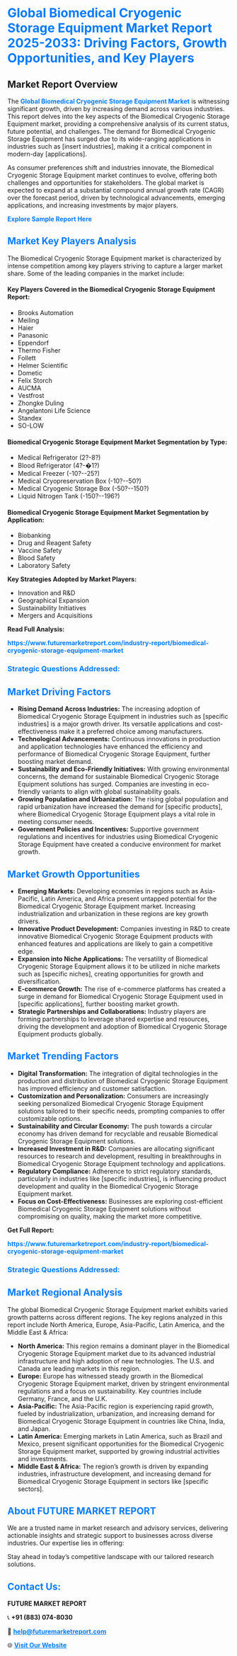 <h1 style="color: #007BFF;">Global Biomedical Cryogenic Storage Equipment Market Report 2025-2033: Driving Factors, Growth Opportunities, and Key Players</h1>

<section id="overview">
<h2>Market Report Overview</h2>
<p>The <a href="https://www.futuremarketreport.com/industry-report/biomedical-cryogenic-storage-equipment-market" style="color: #007BFF; text-decoration: none;"><strong>Global Biomedical Cryogenic Storage Equipment Market</strong></a> is witnessing significant growth, driven by increasing demand across various industries. This report delves into the key aspects of the Biomedical Cryogenic Storage Equipment market, providing a comprehensive analysis of its current status, future potential, and challenges. The demand for Biomedical Cryogenic Storage Equipment has surged due to its wide-ranging applications in industries such as [insert industries], making it a critical component in modern-day [applications].</p>
<p>As consumer preferences shift and industries innovate, the Biomedical Cryogenic Storage Equipment market continues to evolve, offering both challenges and opportunities for stakeholders. The global market is expected to expand at a substantial compound annual growth rate (CAGR) over the forecast period, driven by technological advancements, emerging applications, and increasing investments by major players.</p>
</section>

<section id="overview">
<p><a href="https://www.futuremarketreport.com/request-sample/reportId=77427" style="color: #007BFF; text-decoration: none;"><strong>Explore Sample Report Here</strong></a></p>
</section>

<section id="key-players">
<h2 style="color: #007BFF;">Market Key Players Analysis</h2>
<p>The Biomedical Cryogenic Storage Equipment market is characterized by intense competition among key players striving to capture a larger market share. Some of the leading companies in the market include:</p>
<h4>Key Players Covered in the Biomedical Cryogenic Storage Equipment Report:</h4>
<ul><li>Brooks Automation</li><li>Meiling</li><li>Haier</li><li>Panasonic</li><li>Eppendorf</li><li>Thermo Fisher</li><li>Follett</li><li>Helmer Scientific</li><li>Dometic</li><li>Felix Storch</li><li>AUCMA</li><li>Vestfrost</li><li>Zhongke Duling</li><li>Angelantoni Life Science</li><li>Standex</li><li>SO-LOW</li></ul>
<h4>Biomedical Cryogenic Storage Equipment Market Segmentation by Type:</h4>
<ul><li>Medical Refrigerator (2?-8?)</li><li>Blood Refrigerator (4?-�1?)</li><li>Medical Freezer (-10?--25?)</li><li>Medical Cryopreservation Box (-10?--50?)</li><li>Medical Cryogenic Storage Box (-50?--150?)</li><li>Liquid Nitrogen Tank (-150?--196?)</li></ul>

<h4>Biomedical Cryogenic Storage Equipment Market Segmentation by Application:</h4>
<ul><li>Biobanking</li><li>Drug and Reagent Safety</li><li>Vaccine Safety</li><li>Blood Safety</li><li>Laboratory Safety</li></ul>
<p><strong>Key Strategies Adopted by Market Players:</strong></p>
<ul>
<li>Innovation and R&D</li>
<li>Geographical Expansion</li>
<li>Sustainability Initiatives</li>
<li>Mergers and Acquisitions</li>
</ul>
</section>

<section>
<p><strong>Read Full Analysis: </strong></p><a href="https://www.futuremarketreport.com/industry-report/biomedical-cryogenic-storage-equipment-market" style="color: #007BFF; text-decoration: none;"><strong>https://www.futuremarketreport.com/industry-report/biomedical-cryogenic-storage-equipment-market</strong></a>
<h3 style="color: #007BFF;">Strategic Questions Addressed:</h3>
</section>

<section id="driving-factors">
<h2 style="color: #007BFF;">Market Driving Factors</h2>
<ul>
<li><strong>Rising Demand Across Industries:</strong> The increasing adoption of Biomedical Cryogenic Storage Equipment in industries such as [specific industries] is a major growth driver. Its versatile applications and cost-effectiveness make it a preferred choice among manufacturers.</li>
<li><strong>Technological Advancements:</strong> Continuous innovations in production and application technologies have enhanced the efficiency and performance of Biomedical Cryogenic Storage Equipment, further boosting market demand.</li>
<li><strong>Sustainability and Eco-Friendly Initiatives:</strong> With growing environmental concerns, the demand for sustainable Biomedical Cryogenic Storage Equipment solutions has surged. Companies are investing in eco-friendly variants to align with global sustainability goals.</li>
<li><strong>Growing Population and Urbanization:</strong> The rising global population and rapid urbanization have increased the demand for [specific products], where Biomedical Cryogenic Storage Equipment plays a vital role in meeting consumer needs.</li>
<li><strong>Government Policies and Incentives:</strong> Supportive government regulations and incentives for industries using Biomedical Cryogenic Storage Equipment have created a conducive environment for market growth.</li>
</ul>
</section>

<section id="growth-opportunities">
<h2 style="color: #007BFF;">Market Growth Opportunities</h2>
<ul>
<li><strong>Emerging Markets:</strong> Developing economies in regions such as Asia-Pacific, Latin America, and Africa present untapped potential for the Biomedical Cryogenic Storage Equipment market. Increasing industrialization and urbanization in these regions are key growth drivers.</li>
<li><strong>Innovative Product Development:</strong> Companies investing in R&D to create innovative Biomedical Cryogenic Storage Equipment products with enhanced features and applications are likely to gain a competitive edge.</li>
<li><strong>Expansion into Niche Applications:</strong> The versatility of Biomedical Cryogenic Storage Equipment allows it to be utilized in niche markets such as [specific niches], creating opportunities for growth and diversification.</li>
<li><strong>E-commerce Growth:</strong> The rise of e-commerce platforms has created a surge in demand for Biomedical Cryogenic Storage Equipment used in [specific applications], further boosting market growth.</li>
<li><strong>Strategic Partnerships and Collaborations:</strong> Industry players are forming partnerships to leverage shared expertise and resources, driving the development and adoption of Biomedical Cryogenic Storage Equipment products globally.</li>
</ul>
</section>

<section id="trending-factors">
<h2 style="color: #007BFF;">Market Trending Factors</h2>
<ul>
<li><strong>Digital Transformation:</strong> The integration of digital technologies in the production and distribution of Biomedical Cryogenic Storage Equipment has improved efficiency and customer satisfaction.</li>
<li><strong>Customization and Personalization:</strong> Consumers are increasingly seeking personalized Biomedical Cryogenic Storage Equipment solutions tailored to their specific needs, prompting companies to offer customizable options.</li>
<li><strong>Sustainability and Circular Economy:</strong> The push towards a circular economy has driven demand for recyclable and reusable Biomedical Cryogenic Storage Equipment solutions.</li>
<li><strong>Increased Investment in R&D:</strong> Companies are allocating significant resources to research and development, resulting in breakthroughs in Biomedical Cryogenic Storage Equipment technology and applications.</li>
<li><strong>Regulatory Compliance:</strong> Adherence to strict regulatory standards, particularly in industries like [specific industries], is influencing product development and quality in the Biomedical Cryogenic Storage Equipment market.</li>
<li><strong>Focus on Cost-Effectiveness:</strong> Businesses are exploring cost-efficient Biomedical Cryogenic Storage Equipment solutions without compromising on quality, making the market more competitive.</li>
</ul>
</section>

<section>
<p><strong>Get Full Report: </strong></p><a href="https://www.futuremarketreport.com/industry-report/biomedical-cryogenic-storage-equipment-market" style="color: #007BFF; text-decoration: none;"><strong>https://www.futuremarketreport.com/industry-report/biomedical-cryogenic-storage-equipment-market</strong></a>
<h3 style="color: #007BFF;">Strategic Questions Addressed:</h3>
</section>


<section id="regional-analysis">
<h2 style="color: #007BFF;">Market Regional Analysis</h2>
<p>The global Biomedical Cryogenic Storage Equipment market exhibits varied growth patterns across different regions. The key regions analyzed in this report include North America, Europe, Asia-Pacific, Latin America, and the Middle East & Africa:</p>
<ul>
<li><strong>North America:</strong> This region remains a dominant player in the Biomedical Cryogenic Storage Equipment market due to its advanced industrial infrastructure and high adoption of new technologies. The U.S. and Canada are leading markets in this region.</li>
<li><strong>Europe:</strong> Europe has witnessed steady growth in the Biomedical Cryogenic Storage Equipment market, driven by stringent environmental regulations and a focus on sustainability. Key countries include Germany, France, and the U.K.</li>
<li><strong>Asia-Pacific:</strong> The Asia-Pacific region is experiencing rapid growth, fueled by industrialization, urbanization, and increasing demand for Biomedical Cryogenic Storage Equipment in countries like China, India, and Japan.</li>
<li><strong>Latin America:</strong> Emerging markets in Latin America, such as Brazil and Mexico, present significant opportunities for the Biomedical Cryogenic Storage Equipment market, supported by growing industrial activities and investments.</li>
<li><strong>Middle East & Africa:</strong> The region’s growth is driven by expanding industries, infrastructure development, and increasing demand for Biomedical Cryogenic Storage Equipment in sectors like [specific sectors].</li>
</ul>
</section>

<footer>
<h2 style="color: #007BFF;">About FUTURE MARKET REPORT</h2>
<p>We are a trusted name in market research and advisory services, delivering actionable insights and strategic support to businesses across diverse industries. Our expertise lies in offering:</p>

<p>Stay ahead in today’s competitive landscape with our tailored research solutions.</p>

<h2 style="color: #007BFF;">Contact Us:</h2>
<p><strong>FUTURE MARKET REPORT</strong></p>
<p>📞 <strong>+91 (883) 074-8030</strong></p>
<p>📧 <strong><a href="mailto:help@futuremarketreport.com" style="color: #007BFF;">help@futuremarketreport.com</a></strong></p>
<p>🌐 <strong><a href="https://www.futuremarketreport.com/" style="color: #007BFF;">Visit Our Website</a></strong></p>
</footer>
